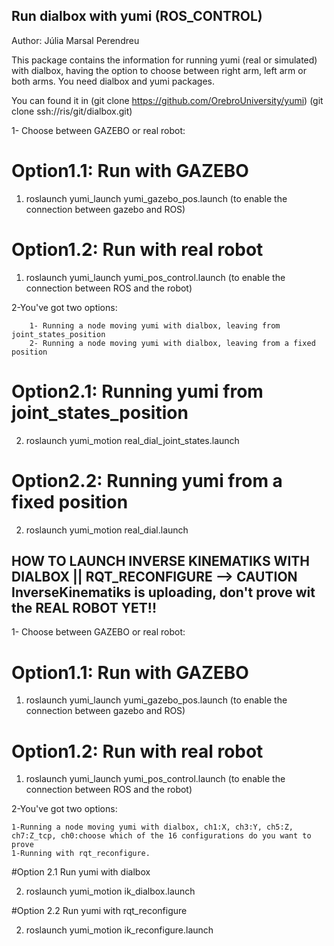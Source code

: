 ## Run dialbox with yumi (ROS_CONTROL)
Author: Júlia Marsal Perendreu

This package contains the information for running yumi (real or simulated) with dialbox, having the option to choose between right arm, left arm or both arms. 
You need dialbox and yumi packages.

You can found it in (git clone https://github.com/OrebroUniversity/yumi)
		    (git clone ssh://ris/git/dialbox.git)


1- Choose between GAZEBO or real robot:

# Option1.1: Run with GAZEBO

1. roslaunch yumi_launch yumi_gazebo_pos.launch (to enable the connection between gazebo and ROS)

# Option1.2: Run with real robot

1. roslaunch yumi_launch yumi_pos_control.launch (to enable the connection between ROS and the robot)


2-You've got two options:
		
		1- Running a node moving yumi with dialbox, leaving from joint_states_position
		2- Running a node moving yumi with dialbox, leaving from a fixed position


# Option2.1: Running yumi from joint_states_position

2. roslaunch yumi_motion real_dial_joint_states.launch

# Option2.2: Running yumi from a fixed position

2. roslaunch yumi_motion real_dial.launch






## HOW TO LAUNCH INVERSE KINEMATIKS WITH DIALBOX || RQT_RECONFIGURE --> CAUTION InverseKinematiks is uploading, don't prove wit the REAL ROBOT YET!!

1- Choose between GAZEBO or real robot:

# Option1.1: Run with GAZEBO

1. roslaunch yumi_launch yumi_gazebo_pos.launch (to enable the connection between gazebo and ROS)

# Option1.2: Run with real robot

1. roslaunch yumi_launch yumi_pos_control.launch (to enable the connection between ROS and the robot)

2-You've got two options:

	1-Running a node moving yumi with dialbox, ch1:X, ch3:Y, ch5:Z, ch7:Z_tcp, ch0:choose which of the 16 configurations do you want to prove
	1-Running with rqt_reconfigure.

#Option 2.1 Run yumi with dialbox


2. roslaunch yumi_motion ik_dialbox.launch

#Option 2.2 Run yumi with rqt_reconfigure


2. roslaunch yumi_motion ik_reconfigure.launch
	



